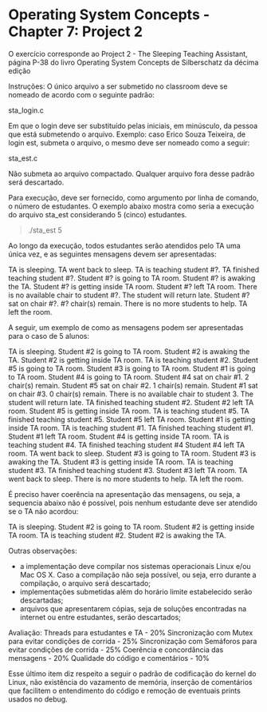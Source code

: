 # Operating System Concepts - Chapter 7: Project 2

O exercício corresponde ao Project 2 - The Sleeping Teaching Assistant, página P-38 do livro Operating System Concepts de Silberschatz da décima edição

Instruções:
O único arquivo a ser submetido no classroom deve se nomeado de acordo com o seguinte padrão:

sta_login.c

Em que o login deve ser substituído pelas iniciais, em minúsculo, da pessoa que está submetendo o arquivo. Exemplo: caso Erico Souza Teixeira, de login est, submeta o arquivo, o mesmo deve ser nomeado como a seguir:

sta_est.c

Não submeta ao arquivo compactado. Qualquer arquivo fora desse padrão será descartado.

Para execução, deve ser fornecido, como argumento por linha de comando, o número de estudantes. O exemplo abaixo mostra como seria a execução do arquivo sta_est considerando 5 (cinco) estudantes.

> ./sta_est 5

Ao longo da execução, todos estudantes serão atendidos pelo TA uma única vez, e as seguintes mensagens devem ser apresentadas:

TA is sleeping.
TA went back to sleep.
TA is teaching student #?.
TA finished teaching student #?.
Student #? is going to TA room.
Student #? is awaking the TA.
Student #? is getting inside TA room.
Student #? left TA room.
There is no available chair to student #?. The student will return late.
Student #? sat on chair #?. #? chair(s) remain.
There is no more students to help. TA left the room.

A seguir, um exemplo de como as mensagens podem ser apresentadas para o caso de 5 alunos:

TA is sleeping.
Student #2 is going to TA room.
Student #2 is awaking the TA.
Student #2 is getting inside TA room.
TA is teaching student #2.
Student #5 is going to TA room.
Student #3 is going to TA room.
Student #1 is going to TA room.
Student #4 is going to TA room.
Student #4 sat on chair #1. 2 chair(s) remain.
Student #5 sat on chair #2. 1 chair(s) remain.
Student #1 sat on chair #3. 0 chair(s) remain.
There is no available chair to student 3. The student will return late.
TA finished teaching student #2.
Student #2 left TA room.
Student #5 is getting inside TA room.
TA is teaching student #5.
TA finished teaching student #5.
Student #5 left TA room.
Student #1 is getting inside TA room.
TA is teaching student #1.
TA finished teaching student #1.
Student #1 left TA room.
Student #4 is getting inside TA room.
TA is teaching student #4.
TA finished teaching student #4
Student #4 left TA room.
TA went back to sleep.
Student #3 is going to TA room.
Student #3 is awaking the TA.
Student #3 is getting inside TA room.
TA is teaching student #3.
TA finished teaching student #3.
Student #3 left TA room.
TA went back to sleep.
There is no more students to help. TA left the room.

É preciso haver coerência na apresentação das mensagens, ou seja, a sequencia abaixo não é possível, pois nenhum estudante deve ser atendido se o TA não acordou:

TA is sleeping.
Student #2 is going to TA room.
Student #2 is getting inside TA room.
TA is teaching student #2.
Student #2 is awaking the TA.

Outras observações:
- a implementação deve compilar nos sistemas operacionais Linux e/ou Mac OS X. Caso a compilação não seja possível, ou seja, erro durante a compilação, o arquivo será descartado;
- implementações submetidas além do horário limite estabelecido serão descartadas;
- arquivos que apresentarem cópias, seja de soluções encontradas na internet ou entre estudantes, serão descartados;

Avaliação:
Threads para estudantes e TA - 20%
Sincronização com Mutex para evitar condições de corrida - 25%
Sincronização com Semáforos para evitar condições de corrida - 25%
Coerência e concordância das mensagens - 20%
Qualidade do código e comentários - 10%

Esse último item diz respeito a seguir o padrão de codificação do kernel do Linux, não existência do vazamento de memória, inserção de comentários que facilitem o entendimento do código e remoção de eventuais prints usados no debug.